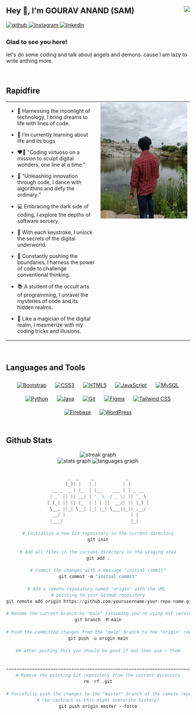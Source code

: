 ## Hey 👋, I'm GOURAV ANAND (SAM) <img align="right" src="https://visitor-badge.laobi.icu/badge?page_id=venomusblood568.venomusblood568">

  

<a href="https://github.com/venomusblood568" target="_blank">
<img src=https://img.shields.io/badge/github-%2324292e.svg?&style=for-the-badge&logo=github&logoColor=white alt=github style="margin-bottom: 5px;" />
</a>
<a href="https://www.instagram.com/freaky_minded_guy/" target="_blank">
<img src=https://img.shields.io/badge/instagram-%23000000.svg?&style=for-the-badge&logo=instagram&logoColor=white alt=instagram style="margin-bottom: 5px;" />
</a>  
<a href="https://www.linkedin.com/in/gourav-anand-jha/" target="_blank">
<img src=https://img.shields.io/badge/linkedin-%230077B5.svg?&style=for-the-badge&logo=linkedin&logoColor=white alt=linkedin style="margin-bottom: 5px;" />
</a>

### Glad to see you here!  
let's do some coding and talk about angels and demons. 
cause I am lazy to write anthing more. 
  

<br/>  


## Rapidfire  
<table><tr><td valign="top" width="50%">

- 🌙 Harnessing the moonlight of technology, I bring dreams to life with lines of code.

- 🌱 I’m currently learning about life and its bugs  

- ❤️‍🔥 "Coding virtuoso on a mission to sculpt digital wonders, one line at a time."


- 🖤 "Unleashing innovation through code, I dance with algorithms and defy the ordinary."

- 💻 Embracing the dark side of coding, I explore the depths of software sorcery.

- 🌌 With each keystroke, I unlock the secrets of the digital underworld.

- 🧠 Constantly pushing the boundaries, I harness the power of code to challenge conventional thinking.

- 📚 A student of the occult arts of programming, I unravel the mysteries of code and its hidden realms.

- 🎩 Like a magician of the digital realm, I mesmerize with my coding tricks and illusions.
  

</td><td valign="top" width="50%">

<div align="center">
<img src="/gith.jpg" align="center" style="width: 100%" />
</div>  


</td></tr></table>  

<br/>  


## Languages and Tools  
<div align="center">  
<a href="https://getbootstrap.com/docs/3.4/javascript/" target="_blank"><img style="margin: 10px" src="https://profilinator.rishav.dev/skills-assets/bootstrap-plain.svg" alt="Bootstrap" height="25" /></a>  
<a href="https://www.w3schools.com/css/" target="_blank"><img style="margin: 10px" src="https://profilinator.rishav.dev/skills-assets/css3-original-wordmark.svg" alt="CSS3" height="25" /></a>  
<a href="https://en.wikipedia.org/wiki/HTML5" target="_blank"><img style="margin: 10px" src="https://profilinator.rishav.dev/skills-assets/html5-original-wordmark.svg" alt="HTML5" height="25" /></a>  
<a href="https://www.javascript.com/" target="_blank"><img style="margin: 10px" src="https://profilinator.rishav.dev/skills-assets/javascript-original.svg" alt="JavaScript" height="25" /></a>  
<a href="https://www.mysql.com/" target="_blank"><img style="margin: 10px" src="https://profilinator.rishav.dev/skills-assets/mysql-original-wordmark.svg" alt="MySQL" height="25" /></a>  
<a href="https://www.python.org/" target="_blank"><img style="margin: 10px" src="https://profilinator.rishav.dev/skills-assets/python-original.svg" alt="Python" height="25" /></a>  
<a href="https://www.java.com/" target="_blank"><img style="margin: 10px" src="https://profilinator.rishav.dev/skills-assets/java-original-wordmark.svg" alt="Java" height="25" /></a>  
<a href="https://github.com/" target="_blank"><img style="margin: 10px" src="https://profilinator.rishav.dev/skills-assets/git-scm-icon.svg" alt="Git" height="25" /></a>  
<a href="https://www.figma.com/" target="_blank"><img style="margin: 10px" src="https://profilinator.rishav.dev/skills-assets/figma-icon.svg" alt="Figma" height="25" /></a>  
<a href="https://www.tailwindcss.com/" target="_blank"><img style="margin: 10px" src="https://profilinator.rishav.dev/skills-assets/tailwindcss.svg" alt="Tailwind CSS" height="25" /></a>  
<a href="https://firebase.google.com/" target="_blank"><img style="margin: 10px" src="https://profilinator.rishav.dev/skills-assets/firebase.png" alt="Firebase" height="25" /></a>  
<a href="https://wordpress.com/" target="_blank"><img style="margin: 10px" src="https://profilinator.rishav.dev/skills-assets/wordpress.png" alt="WordPress" height="25" /></a>  
</div>  

<br/>  


## Github Stats  
<div align="center">
  <img src="https://streak-stats.demolab.com?user=venomusblood568&locale=en&mode=daily&theme=dark&hide_border=false&border_radius=5&order=3" height="220" alt="streak graph"  />
</div>

<div align="center">
  <img src="https://github-readme-stats.vercel.app/api?username=venomusblood568&hide_title=false&hide_rank=false&show_icons=true&include_all_commits=true&count_private=true&disable_animations=false&theme=dracula&locale=en&hide_border=false" height="150" alt="stats graph"  />

  <img src="https://github-readme-stats.vercel.app/api/top-langs?username=venomusblood568&locale=en&hide_title=false&layout=compact&card_width=320&langs_count=100&theme=dracula&hide_border=false" height="150" alt="languages graph"  />
</div>
  
##
<div align="center">

```python
        _  _     _            _        
       (_)| |   | |          | |       
  __ _  _ | |_  | |__    ___ | | _ __  
 / _` || || __| | '_ \  / _ \| || '_ \ 
| (_| || || |_  | | | ||  __/| || |_) |
 \__, ||_| \__| |_| |_| \___||_|| .__/ 
  __/ |                         | |    
 |___/                          |_|    

# Initialize a new Git repository in the current directory
git init

# Add all files in the current directory to the staging area
git add .

# Commit the changes with a message "initial commit"
git commit -m "initial commit"

# Add a remote repository named "origin" with the URL 
# pointing to your GitHub repository
git remote add origin https://github.com/yourusername/your-repo-name.git

# Rename the current branch to "main" (assuming you're using Git version 2.28 or newer)
git branch -M main

# Push the committed changes from the "main" branch to the "origin" remote repository
git push -u origin main

## after pushing this you should be good if not then use ⬇️ them


===========================================================================
# Remove the existing Git repository from the current directory
rm -rf .git

# Forcefully push the changes to the "master" branch of the remote repository named "origin" 
# (be cautious as this might overwrite history)
git push origin master --force
